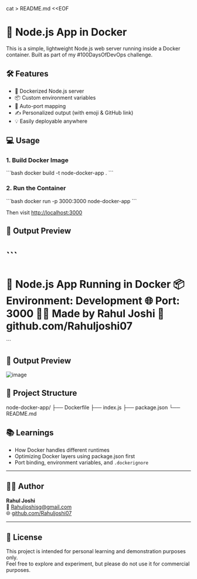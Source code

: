 cat > README.md <<EOF
# 🚀 Node.js App in Docker

This is a simple, lightweight Node.js web server running inside a Docker container. Built as part of my #100DaysOfDevOps challenge.

## 🛠 Features

- 🐳 Dockerized Node.js server
- 📦 Custom environment variables
- 🔁 Auto-port mapping
- ✍️ Personalized output (with emoji & GitHub link)
- 💡 Easily deployable anywhere

## 💻 Usage

### 1. Build Docker Image

\`\`\`bash
docker build -t node-docker-app .
\`\`\`

### 2. Run the Container

\`\`\`bash
docker run -p 3000:3000 node-docker-app
\`\`\`

Then visit [http://localhost:3000](http://localhost:3000)

## 📸 Output Preview

\`\`\`
==============================
🚀 Node.js App Running in Docker
📦 Environment: Development
🌐 Port: 3000
🧑‍💻 Made by Rahul Joshi
🔗 github.com/Rahuljoshi07
==============================
\`\`\`


## 📸 Output Preview

![image](https://github.com/user-attachments/assets/4f6010b0-de55-4511-8c03-abd40dfeb89e)



## 📁 Project Structure
node-docker-app/
├── Dockerfile
├── index.js
├── package.json
└── README.md

## 📚 Learnings

- How Docker handles different runtimes
- Optimizing Docker layers using package.json first
- Port binding, environment variables, and `.dockerignore`

---

## 🙋‍♂️ Author

**Rahul Joshi**  
📧 Rahuljoshisg@gmail.com  
🌐 [github.com/Rahuljoshi07](https://github.com/Rahuljoshi07)

---

## 📜 License

This project is intended for personal learning and demonstration purposes only.  
Feel free to explore and experiment, but please do not use it for commercial purposes.


